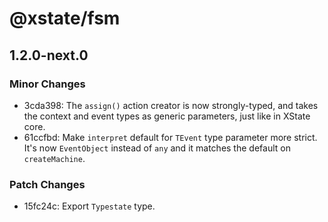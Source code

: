 # @xstate/fsm

## 1.2.0-next.0

### Minor Changes

- 3cda398: The `assign()` action creator is now strongly-typed, and takes the context and event types as generic parameters, just like in XState core.
- 61ccfbd: Make `interpret` default for `TEvent` type parameter more strict. It's now `EventObject` instead of `any` and it matches the default on `createMachine`.

### Patch Changes

- 15fc24c: Export `Typestate` type.

